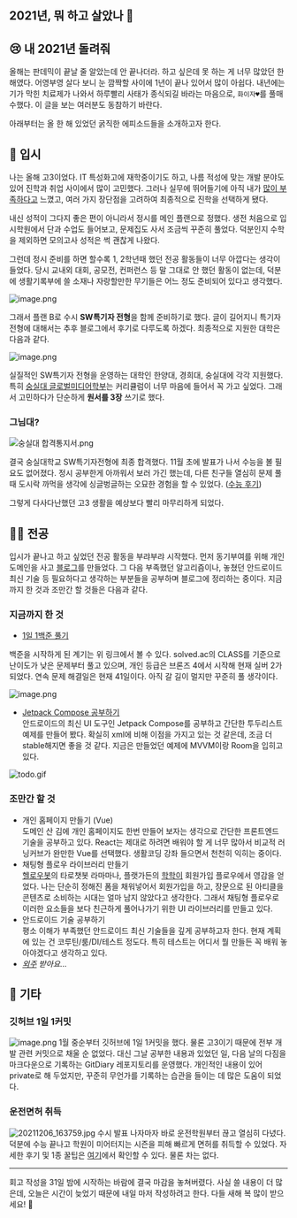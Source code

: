 ## 2021년, 뭐 하고 살았나 🤔

## 😢 내 2021년 돌려줘
올해는 판데믹이 끝날 줄 알았는데 안 끝나더라. 하고 싶은데 못 하는 게 너무 많았던 한 해였다. 어영부영 살다 보니 눈 깜짝할 사이에 1년이 끝나 있어서 많이 아쉽다. 내년에는 기가 막힌 치료제가 나와서 하루빨리 사태가 종식되길 바라는 마음으로, ```화이자♥︎```를 풀매수했다. 이 글을 보는 여러분도 동참하기 바란다.

아래부터는 올 한 해 있었던 굵직한 에피소드들을 소개하고자 한다.

##  🏫 입시
나는 올해 고3이었다. IT 특성화고에 재학중이기도 하고, 나름 적성에 맞는 개발 분야도 있어 진학과 취업 사이에서 많이 고민했다. 그러나 실무에 뛰어들기에 아직 내가 [많이 부족하다고](https://blog.chanhyo.dev/baby-baekjoon) 느꼈고, 여러 가지 장단점을 고려하여 최종적으로 진학을 선택하게 됐다.

내신 성적이 그다지 좋은 편이 아니라서 정시를 메인 플랜으로 정했다. 생전 처음으로 입시학원에서 단과 수업도 들어보고, 문제집도 사서 조금씩 꾸준히 풀었다. 덕분인지 수학을 제외하면 모의고사 성적은 썩 괜찮게 나왔다. 

그런데 정시 준비를 하면 할수록 1, 2학년때 했던 전공 활동들이 너무 아깝다는 생각이 들었다. 당시 교내외 대회, 공모전, 컨퍼런스 등 말 그대로 안 했던 활동이 없는데, 덕분에 생활기록부에 쓸 소재나 자랑할만한 무기들은 어느 정도 준비되어 있다고 생각했다. 

![image.png](https://cdn.hashnode.com/res/hashnode/image/upload/v1640958108319/L174E5kUc.png)

그래서 플랜 B로 수시 **SW특기자 전형**을 함께 준비하기로 했다. 글이 길어지니 특기자 전형에 대해서는 추후 블로그에서 후기로 다루도록 하겠다. 최종적으로 지원한 대학은 다음과 같다.

![image.png](https://cdn.hashnode.com/res/hashnode/image/upload/v1640958358428/XG8tI2t0g.png)

실질적인 SW특기자 전형을 운영하는 대학인 한양대, 경희대, 숭실대에 각각 지원했다. 특히 [숭실대 글로벌미디어학부](http://media.ssu.ac.kr/)는 커리큘럼이 너무 마음에 들어서 꼭 가고 싶었다. 그래서 고민하다가 단순하게 **원서를 3장** 쓰기로 했다.

### 그님대?

![숭실대 합격통지서.png](https://cdn.hashnode.com/res/hashnode/image/upload/v1640959813718/n-Cony4Hj.png)

결국 숭실대학교 SW특기자전형에 최종 합격했다. 11월 초에 발표가 나서 수능을 볼 필요도 없어졌다. 정시 공부한게 아까워서 보러 가긴 했는데, 다른 친구들 열심히 문제 풀 때 도시락 까먹을 생각에 싱글벙글하는 오묘한 경험을 할 수 있었다. ([수능 후기](https://blog.chanhyo.dev/fun-suneung))

그렇게 다사다난했던 고3 생활을 예상보다 빨리 마무리하게 되었다.


## 🧑‍💻 전공
입시가 끝나고 하고 싶었던 전공 활동을 부랴부랴 시작했다. 먼저 동기부여를 위해 개인 도메인을 사고 [블로그](https://blog.chanhyo.dev/hello-hashnode)를 만들었다. 그 다음 부족했던 알고리즘이나, 놓쳤던 안드로이드 최신 기술 등 필요하다고 생각하는 부분들을 공부하며 블로그에 정리하는 중이다. 지금까지 한 것과 조만간 할 것들은 다음과 같다.

### 지금까지 한 것
- [1일 1백준 풀기](https://blog.chanhyo.dev/baby-baekjoon)
 
백준을 시작하게 된 계기는 위 링크에서 볼 수 있다. solved.ac의 CLASS를 기준으로 난이도가 낮은 문제부터 풀고 있으며, 개인 등급은 브론즈 4에서 시작해 현재 실버 2가 되었다. 연속 문제 해결일은 현재 41일이다. 아직 갈 길이 멀지만 꾸준히 풀 생각이다.

![image.png](https://cdn.hashnode.com/res/hashnode/image/upload/v1640961800838/tmvfMIX0E.png)

- [Jetpack Compose 공부하기](https://blog.chanhyo.dev/jetpack-compose)  
안드로이드의 최신 UI 도구인 Jetpack Compose를 공부하고 간단한 투두리스트 예제를 만들어 봤다. 확실히 xml에 비해 이점을 가지고 있는 것 같은데, 조금 더 stable해지면 좋을 것 같다. 지금은 만들었던 예제에 MVVM이랑 Room을 입히고 있다. 

![todo.gif](https://cdn.hashnode.com/res/hashnode/image/upload/v1640962517862/bbkIl_7kg.gif)

### 조만간 할 것

- 개인 홈페이지 만들기 (Vue)  
도메인 산 김에 개인 홈페이지도 한번 만들어 보자는 생각으로 간단한 프론트엔드 기술을 공부하고 있다. React는 제대로 하려면 배워야 할 게 너무 많아서 비교적 러닝커브가 완만한 Vue를 선택했다. 생활코딩 강좌 들으면서 천천히 익히는 중이다. 
- 채팅형 플로우 라이브러리 만들기  
[헬로우봇](https://thingsflow.kr/)의 타로챗봇 라마마나, 플랫가든의 [학학이](https://play.google.com/store/apps/details?id=kr.flatgarden.hakhak) 회원가입 플로우에서 영감을 얻었다. 나는 단순히 정해진 폼을 채워넣어서 회원가입을 하고, 장문으로 된 아티클을 콘텐츠로 소비하는 시대는 얼마 남지 않았다고 생각한다. 그래서 채팅형 플로우로 이러한 요소들을 보다 친근하게 풀어나가기 위한 UI 라이브러리를 만들고 있다.
- 안드로이드 기술 공부하기  
평소 이해가 부족했던 안드로이드 최신 기술들을 깊게 공부하고자 한다. 현재 계획에 있는 건 코루틴/룸/DI/테스트 정도다. 특히 테스트는 어디서 뭘 만들든 꼭 배워 놓아야겠다고 생각하고 있다.
- *[외주](https://soomgo.com/profile/users/1905112) 받아요...*  

## 👀 기타

### 깃허브 1일 1커밋

![image.png](https://cdn.hashnode.com/res/hashnode/image/upload/v1640967560474/gLjMvm9mk.png)
1월 중순부터 깃허브에 1일 1커밋을 했다. 물론 고3이기 때문에 전부 개발 관련 커밋으로 채울 순 없었다. 대신 그날 공부한 내용과 있었던 일, 다음 날의 다짐을 마크다운으로 기록하는 GitDiary 레포지토리를 운영했다. 개인적인 내용이 있어 private로 해 두었지만, 꾸준히 무언가를 기록하는 습관을 들이는 데 많은 도움이 되었다. 

### 운전면허 취득

![20211206_163759.jpg](https://cdn.hashnode.com/res/hashnode/image/upload/v1640968084503/eE8q19Xht.jpeg)
수시 발표 나자마자 바로 운전학원부터 끊고 열심히 다녔다. 덕분에 수능 끝나고 학원이 미어터지는 시즌을 피해 빠르게 면허를 취득할 수 있었다. 자세한 후기 및 1종 꿀팁은 [여기](https://blog.chanhyo.dev/drivers-license)에서 확인할 수 있다. 물론 차는 없다.

---

회고 작성을 31일 밤에 시작하는 바람에 결국 마감을 놓쳐버렸다. 사실 쓸 내용이 더 많은데, 오늘은 시간이 늦었기 때문에 내일 마저 작성하려고 한다. 다들 새해 복 많이 받으세요! 🎉